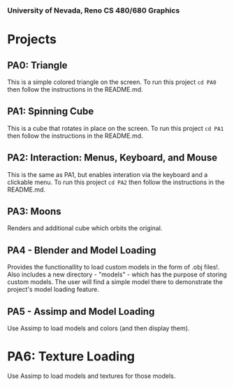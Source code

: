 ### University of Nevada, Reno CS 480/680 Graphics

# Projects

## PA0: Triangle
This is a simple colored triangle on the screen. To run this project ```cd PA0``` then follow the instructions in the README.md.

## PA1: Spinning Cube
This is a cube that rotates in place on the screen. To run this project ```cd PA1``` then follow the instructions in the README.md.

## PA2: Interaction: Menus, Keyboard, and Mouse
This is the same as PA1, but enables interation via the keyboard and a clickable menu. To run this project ```cd PA2``` then follow the instructions in the README.md.

## PA3: Moons
Renders and additional cube which orbits the original.

## PA4 - Blender and Model Loading
Provides the functionallity to load custom models in the form of .obj files!. Also includes a new directory - "models" - which has the purpose of storing custom models. The user will find a simple model there to demonstrate the project's model loading feature.

## PA5 - Assimp and Model Loading
Use Assimp to load models and colors (and then display them).

# PA6: Texture Loading
Use Assimp to load models and textures for those models.
